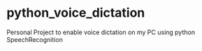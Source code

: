 # python_voice_dictation
Personal Project to enable voice dictation on my PC using python SpeechRecognition
